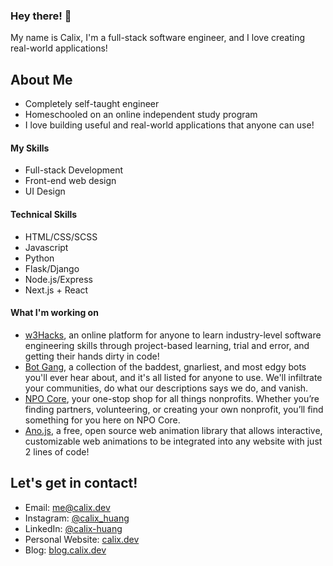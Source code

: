 ### Hey there! 👋

My name is Calix, I'm a full-stack software engineer, and I love creating real-world applications! 

## About Me
* Completely self-taught engineer
* Homeschooled on an online independent study program
* I love building useful and real-world applications that anyone can use!

#### My Skills
* Full-stack Development
* Front-end web design
* UI Design

#### Technical Skills
* HTML/CSS/SCSS
* Javascript
* Python
* Flask/Django
* Node.js/Express
* Next.js + React

#### What I'm working on 
* [w3Hacks](https://w3hacks.com/), an online platform for anyone to learn industry-level software engineering skills through project-based learning, trial and error, and getting their hands dirty in code!
* [Bot Gang](https://botgang.tech/), a collection of the baddest, gnarliest, and most edgy bots you'll ever hear about, and it's all listed for anyone to use. We'll infiltrate your communities, do what our descriptions says we do, and vanish.
* [NPO Core](https://npocore.com/), your one-stop shop for all things nonprofits. Whether you’re finding partners, volunteering, or creating your own nonprofit, you’ll find something for you here on NPO Core.
* [Ano.js](https://anojs.com/), a free, open source web animation library that allows interactive, customizable web animations to be integrated into any website with just 2 lines of code!

## Let's get in contact!
* Email: [me@calix.dev](mailto:me@calix.dev)
* Instagram: [@calix_huang](https://instagram.com/calix_huang)
* LinkedIn: [@calix-huang](https://linkedin.com/in/calix-huang)
* Personal Website: [calix.dev](https://www.calix.dev/)
* Blog: [blog.calix.dev](https://blog.calix.dev)
